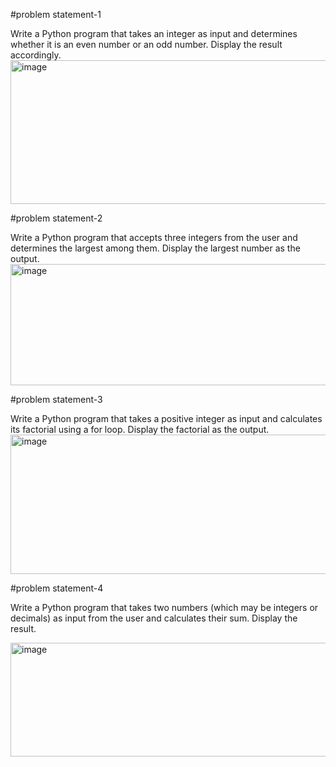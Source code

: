 #problem statement-1

Write a Python program that takes an integer as input and determines whether it is an even number or an odd number. Display the result accordingly.
<img width="686" height="230" alt="image" src="https://github.com/user-attachments/assets/e49c7882-ed49-4c5c-a99c-1abc7a784575" />

#problem statement-2

Write a Python program that accepts three integers from the user and determines the largest among them. Display the largest number as the output.
<img width="1317" height="194" alt="image" src="https://github.com/user-attachments/assets/088cb986-e07c-4580-8afa-ba0857e6607f" />

#problem statement-3

Write a Python program that takes a positive integer as input and calculates its factorial using a for loop. Display the factorial as the output.
<img width="1534" height="223" alt="image" src="https://github.com/user-attachments/assets/b2fe97d5-564f-45fc-a404-7e3e44e444d7" />

#problem statement-4

Write a Python program that takes two numbers (which may be integers or decimals) as input from the user and calculates their sum. Display the result.

<img width="1418" height="182" alt="image" src="https://github.com/user-attachments/assets/b9f7d64e-a52c-4de7-8633-a948b5d09af5" />

